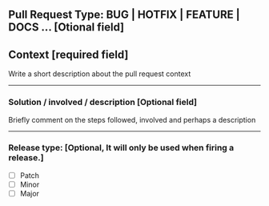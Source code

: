 <!--
In case of existing issue, reference it on context using one of the following:

closes: #ISSUE
related: #ISSUE

-->


Pull Request Type: BUG | HOTFIX | FEATURE | DOCS ... [Otional field]
---
Context [required field]
---

Write a short description about the pull request context

---

### Solution / involved / description [Optional field]

Briefly comment on the steps followed, involved and perhaps a description

---

### Release type: [Optional, It will only be used when firing a release.]

- [ ] Patch
- [ ] Minor
- [ ] Major